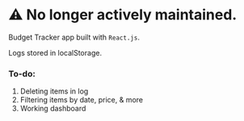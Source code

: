 # :warning: No longer actively maintained.

Budget Tracker app built with `React.js`.

Logs stored in localStorage.

### To-do:

1. Deleting items in log
2. Filtering items by date, price, & more
3. Working dashboard
